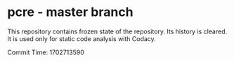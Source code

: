 # pcre - master branch

This repository contains frozen state of the repository.
Its history is cleared. It is used only for static code
analysis with Codacy.

Commit Time: 1702713590